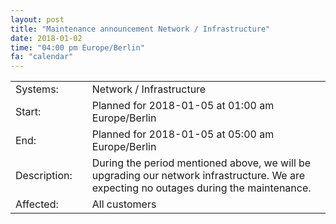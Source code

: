 ```yaml
---
layout: post
title: "Maintenance announcement Network / Infrastructure"
date: 2018-01-02
time: "04:00 pm Europe/Berlin"
fa: "calendar"
---
```


|                   |   |                                                                      |
|-------------------|---|----------------------------------------------------------------------|
| Systems:          |   | Network / Infrastructure                                                               |
| Start:            |   | Planned for 2018-01-05 at 01:00 am Europe/Berlin              |
| End:              |   | Planned for 2018-01-05 at 05:00 am Europe/Berlin              |    
| Description:      |   | During the period mentioned above, we will be upgrading our network infrastructure. We are expecting no outages during the maintenance. |
| Affected: | | All customers |
